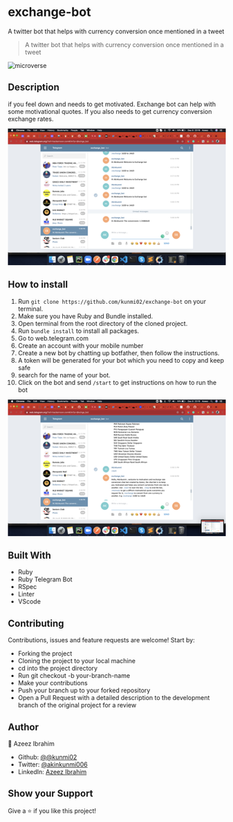 # exchange-bot
A twitter bot that helps with currency conversion once mentioned in a tweet

> A twitter bot that helps with currency conversion once mentioned in a tweet

![microverse](https://camo.githubusercontent.com/3a5835d4f56c57cec85939ac345e43fef164c178/68747470733a2f2f696d672e736869656c64732e696f2f62616467652f4d6963726f76657273652d626c756576696f6c6574)

## Description

if you feel down and needs to get motivated. Exchange bot can help with some motivational quotes. If you also needs to get currency conversion exchange rates.

![screenshot](assets/screen1.png)

## How to install

1. Run `git clone https://github.com/kunmi02/exchange-bot` on your terminal.
2. Make sure you have Ruby and Bundle installed.
3. Open terminal from the root directory of the cloned project.
4. Run `bundle install` to install all packages.
5. Go to web.telegram.com
6. Create an account with your mobile number
7. Create a new bot by chatting up botfather, then follow the instructions.
8. A token will be generated for your bot which you need to copy and keep safe
9. search for the name of your bot.
12. Click on the bot and send `/start` to get instructions on how to run the bot 

![screenshot](assets/screen2.png)

## Built With

- Ruby
- Ruby Telegram Bot
- RSpec
- Linter
- VScode

## Contributing

Contributions, issues and feature requests are welcome! Start by:

  - Forking the project
  - Cloning the project to your local machine
  - cd into the project directory
  - Run git checkout -b your-branch-name
  - Make your contributions
  - Push your branch up to your forked repository
  - Open a Pull Request with a detailed description to the development branch of the original project for a review

## Author

👤 Azeez Ibrahim
- Github: [@@kunmi02](https://github.com/kunmi02)
- Twitter: [@akinkunmi006](https://twitter.com/akinkunmi006)
- LinkedIn: [Azeez Ibrahim](https://www.linkedin.com/in/akinkunmi006/)

## Show your Support
Give a ⭐ if you like this project!

